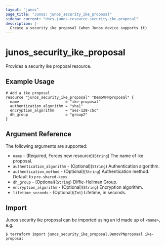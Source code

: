 ```yaml
---
layout: "junos"
page_title: "Junos: junos_security_ike_proposal"
sidebar_current: "docs-junos-resource-security-ike-proposal"
description: |-
  Create a security ike proposal (when Junos device supports it)
---
```


# junos_security_ike_proposal

Provides a security ike proposal resource.

## Example Usage

```hcl
# Add a ike proposal
resource "junos_security_ike_proposal" "DemoVPNproposal" {
  name                     = "ike-proposal"
  authentication_algorithm = "sha1"
  encryption_algorithm     = "aes-128-cbc"
  dh_group                 = "group2"
}
```

## Argument Reference

The following arguments are supported:

* `name` - (Required, Forces new resource)(`String`) The name of ike proposal.
* `authentication_algorithm` - (Optional)(`String`) Authentication algorithm.
* `authentication_method` - (Optional)(`String`) Authentication method. Default to `pre-shared-keys`.
* `dh_group` - (Optional)(`String`) Diffie-Hellman Group.
* `encryption_algorithm` - (Optional)(`String`) Encryption algorithm.
* `lifetime_seconds` - (Optional)(`Int`) Lifetime, in seconds.

## Import

Junos security ike proposal can be imported using an id made up of `<name>`, e.g.

```
$ terraform import junos_security_ike_proposal.DemoVPNproposal ike-proposal
```
